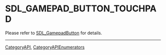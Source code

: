 # SDL_GAMEPAD_BUTTON_TOUCHPAD

Please refer to [SDL_GamepadButton](SDL_GamepadButton) for details.

----
[CategoryAPI](CategoryAPI), [CategoryAPIEnumerators](CategoryAPIEnumerators)

